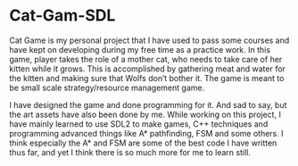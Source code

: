 # Cat-Gam-SDL

Cat Game is my personal project that I have used to pass some courses and have kept on developing during my free time as a practice work. 
In this game, player takes the role of a mother cat, who needs to take care of her kitten while it grows. This is accomplished by gathering meat and water for the kitten and 
making sure that Wolfs don’t bother it. The game is meant to be small scale strategy/resource management game. 

I have designed the game and done programming for it. And sad to say, but the art assets have also been done by me. While working on this project, 
I have mainly learned to use SDL2 to make games, C++ techniques and programming advanced things like A* pathfinding, FSM and some others. 
I think especially the A* and FSM are some of the best code I have written thus far, and yet I think there is so much more for me to learn still. 
